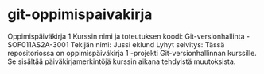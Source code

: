 # git-oppimispaivakirja
Oppimispäiväkirja 1
Kurssin nimi ja toteutuksen koodi: Git-versionhallinta - SOF011AS2A-3001
Tekijän nimi: Jussi eklund
Lyhyt selvitys: Tässä repositoriossa on oppimispäiväkirja 1 -projekti Git-versionhallinnan kurssille. Se sisältää päiväkirjamerkintöjä kurssin aikana tehdyistä muutoksista. 
